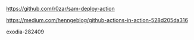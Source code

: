 https://github.com/r0zar/sam-deploy-action

https://medium.com/henngeblog/github-actions-in-action-528d205da316

exodia-282409
